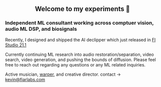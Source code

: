 <h2 align="center">
Welcome to my experiments 👋 </font>
</h2>

### Independent ML consultant working across comptuer vision, audio ML DSP, and biosignals
Recently, I designed and shipped the AI declipper which just released in [Fl Studio 21.1](https://www.image-line.com/fl-studio-learning/fl-studio-online-manual/html/plugins/editortool_clean.htm#declip) 

Currently continuing ML research into audio restoration/separation, video search, video generation, and pushing the bounds of diffusion. Please feel free to reach out regarding any questions or any ML related inquiries.

Active musician, [warper](https://github.com/Sxela/WarpFusion), and creative director.
contact -> kevin@fiarlabs.com

<!--
**ksasso1028/ksasso1028** is a ✨ _special_ ✨ repository because its `README.md` (this file) appears on your GitHub profile.

Here are some ideas to get you started:

- 🔭 I’m currently working on ...
- 🌱 I’m currently learning ...
- 👯 I’m looking to collaborate on ...
- 🤔 I’m looking for help with ...
- 💬 Ask me about ...
- 📫 How to reach me: ...
- 😄 Pronouns: ...
- ⚡ Fun fact: ...
-->
